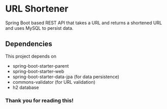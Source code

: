# URL Shortener

Spring Boot based REST API that takes a URL and returns a shortened URL and uses MySQL to persist data.

## Dependencies

This project depends on
* spring-boot-starter-parent
* spring-boot-starter-web
* spring-boot-starter-data-jpa (for data persistence)
* commons-validator (for URL validation)
* h2 database

### Thank you for reading this!